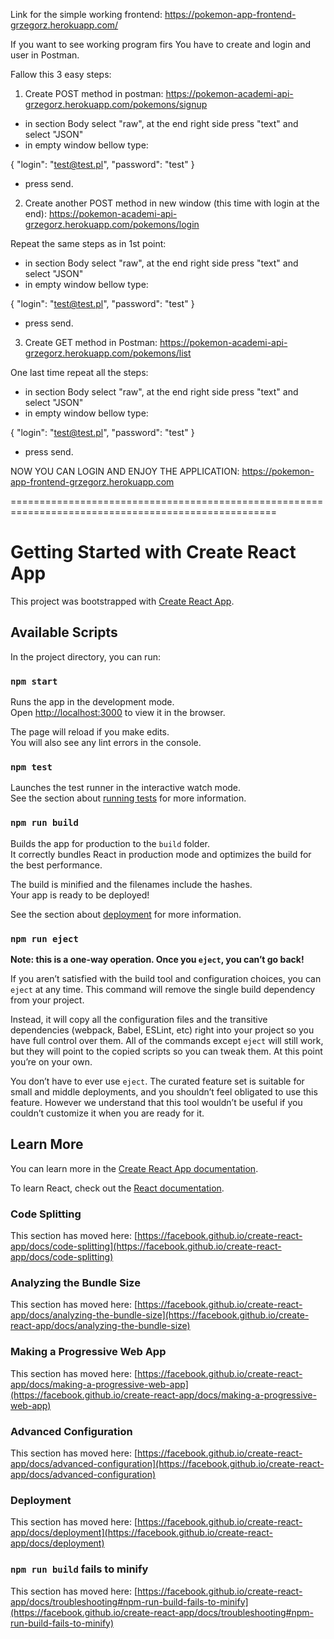 Link for the simple working frontend:
https://pokemon-app-frontend-grzegorz.herokuapp.com/

If you want to see working program firs You have to create and login and user in Postman.

Fallow this 3 easy steps:

1) Create POST method in postman:
https://pokemon-academi-api-grzegorz.herokuapp.com/pokemons/signup

- in section Body select "raw", at the end right side press "text" and select "JSON"
- in empty window bellow type:

{
    "login": "test@test.pl",
    "password": "test"
}

- press send.

2) Create another POST method in new window (this time with login at the end):
https://pokemon-academi-api-grzegorz.herokuapp.com/pokemons/login

Repeat the same steps as in 1st point:


- in section Body select "raw", at the end right side press "text" and select "JSON"
- in empty window bellow type:

{
    "login": "test@test.pl",
    "password": "test"
}

- press send.

3) Create GET method in Postman:
https://pokemon-academi-api-grzegorz.herokuapp.com/pokemons/list

One last time repeat all the steps:

- in section Body select "raw", at the end right side press "text" and select "JSON"
- in empty window bellow type:

{
    "login": "test@test.pl",
    "password": "test"
}

- press send.

NOW YOU CAN LOGIN AND ENJOY THE APPLICATION:
https://pokemon-app-frontend-grzegorz.herokuapp.com


====================================================================================================

# Getting Started with Create React App

This project was bootstrapped with [Create React App](https://github.com/facebook/create-react-app).

## Available Scripts

In the project directory, you can run:

### `npm start`

Runs the app in the development mode.\
Open [http://localhost:3000](http://localhost:3000) to view it in the browser.

The page will reload if you make edits.\
You will also see any lint errors in the console.

### `npm test`

Launches the test runner in the interactive watch mode.\
See the section about [running tests](https://facebook.github.io/create-react-app/docs/running-tests) for more information.

### `npm run build`

Builds the app for production to the `build` folder.\
It correctly bundles React in production mode and optimizes the build for the best performance.

The build is minified and the filenames include the hashes.\
Your app is ready to be deployed!

See the section about [deployment](https://facebook.github.io/create-react-app/docs/deployment) for more information.

### `npm run eject`

**Note: this is a one-way operation. Once you `eject`, you can’t go back!**

If you aren’t satisfied with the build tool and configuration choices, you can `eject` at any time. This command will remove the single build dependency from your project.

Instead, it will copy all the configuration files and the transitive dependencies (webpack, Babel, ESLint, etc) right into your project so you have full control over them. All of the commands except `eject` will still work, but they will point to the copied scripts so you can tweak them. At this point you’re on your own.

You don’t have to ever use `eject`. The curated feature set is suitable for small and middle deployments, and you shouldn’t feel obligated to use this feature. However we understand that this tool wouldn’t be useful if you couldn’t customize it when you are ready for it.

## Learn More

You can learn more in the [Create React App documentation](https://facebook.github.io/create-react-app/docs/getting-started).

To learn React, check out the [React documentation](https://reactjs.org/).

### Code Splitting

This section has moved here: [https://facebook.github.io/create-react-app/docs/code-splitting](https://facebook.github.io/create-react-app/docs/code-splitting)

### Analyzing the Bundle Size

This section has moved here: [https://facebook.github.io/create-react-app/docs/analyzing-the-bundle-size](https://facebook.github.io/create-react-app/docs/analyzing-the-bundle-size)

### Making a Progressive Web App

This section has moved here: [https://facebook.github.io/create-react-app/docs/making-a-progressive-web-app](https://facebook.github.io/create-react-app/docs/making-a-progressive-web-app)

### Advanced Configuration

This section has moved here: [https://facebook.github.io/create-react-app/docs/advanced-configuration](https://facebook.github.io/create-react-app/docs/advanced-configuration)

### Deployment

This section has moved here: [https://facebook.github.io/create-react-app/docs/deployment](https://facebook.github.io/create-react-app/docs/deployment)

### `npm run build` fails to minify

This section has moved here: [https://facebook.github.io/create-react-app/docs/troubleshooting#npm-run-build-fails-to-minify](https://facebook.github.io/create-react-app/docs/troubleshooting#npm-run-build-fails-to-minify)
